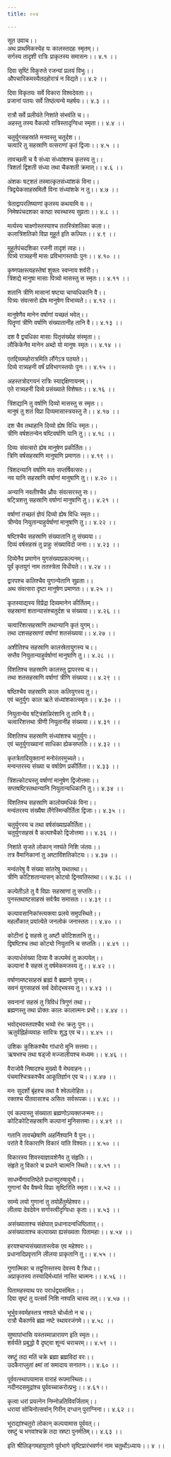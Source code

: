 ```yaml
---
title: ००४

---
```

सूत उवाच।।  
अथ प्राथमिकस्येह यः कालस्तदहः स्मृतम्।।  
सर्गस्य तादृशी रात्रिः प्राकृतस्य समासनः।। ४.१ ।।  
  
दिवा सृष्टिं विकुरुते रजन्यां प्रलयं विभुः।।  
औपचारिकमस्यैतदहोरात्रं न विद्यते।। ४.२ ।।  
  
दिवा विकृतयः सर्वे विकारा विश्वदेवताः।।  
प्रजानां पतयः सर्वे तिष्ठंत्यन्ये महर्षयः।। ४.३ ।।  
  
रात्रौ सर्वे प्रलीयंते निशांते संभवंति च।।  
अहस्तु तस्य वैकल्पो रात्रिस्तादृग्विधा स्मृता।। ४.४ ।।  
  
चतुर्युगसहस्रांते मनवस्तु चतुर्दश।।  
चत्वारि तु सहस्राणि वत्सराणां कृतं द्विजाः।। ४.५ ।।  
  
तावच्छती च वै संध्या संध्यांशश्च कृतस्य तु।।  
त्रिशर्ता द्विशती संध्या तथा चैकशती क्रमात्।। ४.६ ।।  
  
अंशकः षट्शतं तस्मात्कृतसंध्यांशकं विना।।  
त्रिद्व्येकसाहस्रमितौ विना संध्यांशके न तु।। ४.७ ।।  
  
त्रेताद्वापरतिष्याणां कृतस्य कथयामि वः।।  
निमेषपंचदशका काष्ठा स्वस्थास्य सुव्रताः।। ४.८ ।।  
  
मर्त्यस्य चाक्ष्णोस्तस्याश्च ततस्त्रिंशतिका कला।।  
कलात्रिंशतिको विप्रा मुहूर्त इति कल्पितः।। ४.९ ।।  
  
मुहूर्तपंचदशिका रजनी तादृशं त्वहः।।  
पित्र्ये रात्र्यहनी मासः प्रविभागस्तयोः पुनः।। ४.१० ।।  
  
कृष्णपक्षस्त्वहस्तेषां शुक्लः स्वप्नाय शर्वरी।।  
त्रिंशद्ये मानुषा मासाः पित्र्यो मासस्तु स स्मृतः।। ४.११ ।।  
  
शतानि त्रीणि मासानां षष्ट्या चाप्यधिकानि वै।।  
पित्र्यः संवत्सरो ह्येष मानुषेण विभाव्यते।। ४.१२ ।।  
  
मानुषेणैव मानेन वर्षाणां यच्छतं भवेत्।।  
पितॄणां त्रीणि वर्षाणि संख्यातानीह तानि वै।। ४.१३ ।।  
  
दश वै द्व्यधिका मासाः पितृसंख्येह संस्मृता।।  
लौकिकेनैव मानेन अब्दो यो मानुषः स्मृतः।। ४.१४ ।।  
  
एतद्दिव्यमहोरात्रमिति लौंगेऽत्र पठ्यते।।  
दिव्ये रात्र्यहनी वर्षं प्रविभागस्तयोः पुनः।। ४.१५ ।।  
  
अहस्तत्रोदगयनं रात्रिः स्याद्दक्षिणायनम्।।  
एते रात्र्यहनी दिव्ये प्रसंख्याते विशेषतः।। ४.१६ ।।  
  
त्रिंशद्यानि तु वर्षाणि दिव्यो मासस्तु स स्मृतः।।  
मानुषं तु शतं विप्रा दिव्यमासास्त्रयस्तु ते।। ४.१७ ।।  
  
दश चैव तथाहानि दिव्यो ह्येष विधिः स्मृतः।।  
त्रीणि वर्षशतन्येन षष्टिवर्षाणि यानि तु।। ४.१८ ।।  
  
दिव्यः संवत्सरो ह्येष मानुषेण प्रकीर्तितः।।  
त्रिणि वर्षसहस्राणि मानुषाणि प्रमाणतः।। ४.१९ ।।  
  
त्रिंशदन्यानि वर्षाणि मतः सप्तर्षिवत्सरः।।  
नव यानि सहस्राणि वर्षाणां मानुषाणि तु।। ४.२० ।।  
  
अन्यानि नवतीश्चैव ध्रौवः संवत्सरस्तु सः।।  
षट्त्रिशत्तु सहस्राणि वर्षाणां मानुषाणि तु।। ४.२१ ।।  
  
वर्षाणां तच्छतं ज्ञेयं दिव्यो ह्येष विधिः स्मृतः।।  
त्रीण्येव नियुतान्याहुर्वर्षाणां मानुषाणि तु।। ४.२२ ।।  
  
षष्टिश्चैव सहस्राणि संख्यातानि तु संख्यया।।  
दिव्यं वर्षसहस्रं तु प्राहुः संख्याविदो जनाः।। ४.२३ ।।  
  
दिव्येनैव प्रमाणेन युगसंख्याप्रकल्पनम्।।  
पूर्वं कृतयुगं नाम ततस्त्रेता विधीयते।। ४.२४ ।।  
  
द्वारपश्च कलिश्चैव युगान्येतानि सुव्रताः।।  
अथ संवत्सरा दृष्टा मानुषेण प्रमाणतः।। ४.२५ ।।  
  
कृतस्याद्यस्य विप्रेंद्रा दिव्यमानेन कीर्तितम्।।  
सहस्राणां शतान्यासंश्चतुर्दश च संख्यया।। ४.२६ ।।  
  
चत्वारिंशत्सहस्राणि तथान्यानि कृतं युगम्।।  
तथा दशसहस्राणां वर्षाणां शतसंख्यया।। ४.२७ ।।  
  
अशीतिश्च सहस्राणि कालस्रेतायुगस्य च।।  
सप्तैव नियुतान्याहुर्वर्षाणां मानुषाणि तु।। ४.२८ ।।  
  
विंशतिश्च सहस्राणि कालस्तु द्वापरस्य च।।  
तथा शतसहस्राणि वर्षाणां त्रीणि संख्यया।। ४.२९ ।।  
  
षष्ठिश्चैव सहस्राणि कालः कलियुगस्य तु।।  
एवं चतुर्युगः काल ऋते संध्यांशकात्स्मृतः।। ४.३० ।।  
  
नियुतान्येव षट्त्रिंशन्निरंशानि तु तानि वै।।  
चत्वारिंशत्तथा त्रीणी नियुतानीह संख्यया।। ४.३१ ।।  
  
विंशतिश्च सहस्राणि संध्यांशश्च चतुर्युगः।।  
एवं चतुर्युगाख्यानां साधिका ह्येकसप्ततिः।। ४.३२ ।।  
  
कृतत्रेतादियुक्तानां मनोरंतरमुच्यते।।  
मन्वन्तरस्य संख्या च वर्षाग्रेण प्रकीर्तिता।। ४.३३ ।।  
  
त्रिंशत्कोट्यस्तु वर्षाणां मानुषेण द्विजोत्तमाः।।  
सप्तषष्टिस्तथान्यानि नियुतान्यधिकानि तु।। ४.३४ ।।  
  
विंशतिश्च सहस्राणि कालोयमधिकं विना।।  
मन्वंतरस्य संख्यैषा लैंगेस्मिन्कीर्तिता द्विजाः।। ४.३५ ।।  
  
चतुर्युगस्य च तथा वर्षसंख्याप्रकीर्तिता।।  
चतुर्युगसहस्रं वै कल्पश्चैको द्विजोत्तमाः।। ४.३६ ।।  
  
निशांते सृजते लोकान् नश्यंते निशि जंतवः।।  
तत्र वैमानिकानां तु अष्टाविंशतिकोटयः।। ४.३७ ।।  
  
मन्वंतरेषु वै संख्या सांतरेषु यथातथा।।  
त्रीणि कोटिशतान्यासन् कोट्यो द्विनवतिस्तथा।। ४.३८ ।।  
  
कल्पेतीऽते तु वै विप्राः सहस्राणां तु सप्ततिः।।  
पुनस्तथाष्टसाहस्रं सर्वत्रैव समासतः।। ४.३९ ।।  
  
कल्पावसानिकांस्त्यक्त्वा प्रलये समुपस्थिते।।  
महर्लोकात् प्रयांत्येते जनलोकं जनास्ततः।। ४.४० ।।  
  
कोटीनां द्वे सहस्रे तु अष्टौ कोटिशतानि तु।।  
द्विषष्टिश्च तथा कोट्यो नियुतानि च सप्ततिः।। ४.४१ ।।  
  
कल्पार्धसंख्या दिव्या वै कल्पमेवं तु कल्पयेत्।।  
कल्पानां वै सहस्रं तु वर्षमेकमजस्य तु।। ४.४२ ।।  
  
वर्षाणामष्टसाहस्रं ब्राह्मं वै ब्रह्मणो युगम्।।  
सवनं युगसाहस्रं सर्व देवोद्भवस्य तु।। ४.४३ ।।  
  
सवनानां सहस्रं तु त्रिविधं त्रिगुणं तथा।।  
ब्रह्मणस्तु तथा प्रोक्तः कालः कालात्मनः प्रभो।। ४.४४ ।।  
  
भवोद्भवस्तपश्चैव भव्यो रंभः क्रतुः पुनः।।  
ऋतुर्वह्निर्हव्यवाहः सावित्रः शुद्ध एव च।। ४.४५ ।।  
  
उशिकः कुशिकश्चैव गांधारो मुनि सत्तमाः।।  
ऋषभश्च तथा षड्जो मज्जालीयश्च मध्यमः।। ४.४६ ।।  
  
वैराजोवै निषादश्च मुख्यो वै मेघवाहनः।।  
पंचमाश्चित्रकश्चैव आकूतिर्ज्ञान एव च।। ४.४७ ।।  
  
मनः सुदर्शो बृंहश्च तथा वै श्वेतलोहितः।।  
रक्तश्च पीतवासाश्च असितः सर्वरूपकः।। ४.४८ ।।  
  
एवं कल्पास्तु संख्याता ब्रह्मणोऽव्यक्तजन्मनः।।  
कोटिकोटिसहस्राणि कल्पानां मुनिसत्तमाः।। ४.४९ ।।  
  
गतानि तावच्छेषाणि अहर्निश्यानि वै पुनः।।  
परांते वै विकाराणि विकारं यांति विश्वतः।। ४.५० ।।  
  
विकारस्य शिवस्याज्ञावशेनैव तु संहृतिः।।  
संहृते तु विकारे च प्रधाने चात्मनि स्थिते।। ४.५१ ।।  
  
साधर्म्येणावतिष्ठेते प्रधानपुरुषावुभौ।।  
गुणानां चैव वैषम्ये विप्राः सृष्टिरिति स्मृता।। ४.५२ ।।  
  
साम्ये लयो गुणानां तु तयोर्हेतुर्महेश्वरः।।  
लीलया देवदेवेन सर्गास्त्वीदृग्विधाः कृताः।। ४.५३ ।।  
  
असंख्याताश्च संक्षेपात् प्रधानादन्वधिष्ठितात्।।  
असंख्याताश्च कल्पाख्या ह्यसंख्यताः पितामहाः।। ४.५४ ।।  
  
हरयश्चाप्यसंख्यातास्त्वेक एव महेश्वरः।।  
प्रधानादिप्रवृत्तानि लीलया प्राकृतानि तु।। ४.५५ ।।  
  
गुणात्मिका च तद्वृत्तिस्तस्य देवस्य वै त्रिधा।।  
अप्राकृतस्य तस्यादिर्मध्यांतं नास्ति चात्मनः।। ४.५६ ।।  
  
पितामहस्याथ परः परार्धद्वयसंमितः।।  
दिवा सृष्टं तु यत्सर्वं निशि नश्यति चास्य तत्।। ४.५७ ।।  
  
भूर्भुवःस्वर्महस्तत्र नश्यते चोर्ध्वतो न च।।  
रात्रौ चैकार्णवे ब्रह्म नष्टे स्थावरजंगमे।। ४.५८ ।।  
  
सुष्वापांभासि यस्तस्मान्नारायण इति स्मृतः।।  
शर्वर्यंते प्रबुद्धो वै दृष्ट्वा शून्यं चराचरम्।। ४.५९ ।।  
  
स्रष्टुं तदा मतिं चक्रे ब्रह्मा ब्रह्मविदां वरः।।  
उदकैराप्लुतां क्ष्मां तां समादाय सनातनः।। ४.६० ।।  
  
पूर्ववत्स्थापयामास वाराहं रूपमास्थितः।।  
नदीनदसमुद्रांश्च पूर्ववच्चाकरोत्प्रभुः।। ४.६१।।  
  
कृत्वा धरां प्रयत्नेन निम्नोन्नतिविवर्जिताम्।।  
धरायां सोचिनोत्सर्वान् गिरीन् दग्धान् पुराग्निना।। ४.६२ ।।  
  
भूराद्यांश्चतुरो लोकान् कल्पयामास पूर्ववत्।।  
स्रष्टुं च भगवांश्चक्रे तदा स्रष्टा पुनर्मतिम्।। ४.६३ ।।  
  
इति श्रीलिङ्गमहापुराणे पूर्वभागे सृष्टिप्रारंभवर्णनं नाम चतुर्थोऽध्यायः।। ४ ।।
